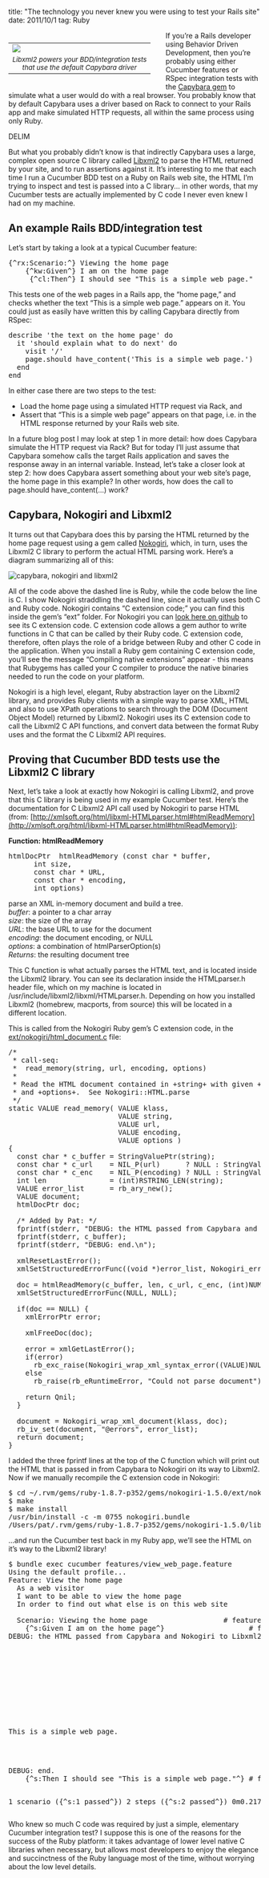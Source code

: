 title: "The technology you never knew you were using to test your Rails site"
date: 2011/10/1
tag: Ruby

<div style="float: left; padding: 7px 30px 10px 0px">
<table cellpadding="0" cellspacing="0" border="0">
  <tr><td><img src="http://patshaughnessy.net/assets/2011/10/1/libxml2.gif"></td></tr>
  <tr><td align="center"><small><i>Libxml2 powers your BDD/integration tests<br/>
that use the default Capybara driver</i></small></td></tr>
</table>
</div>

If you’re a Rails developer using Behavior Driven Development, then you’re probably using either Cucumber features or RSpec integration tests with the [Capybara gem](https://github.com/jnicklas/capybara) to simulate what a user would do with a real browser. You probably know that by default Capybara uses a driver based on Rack to connect to your Rails app and make simulated HTTP requests, all within the same process using only Ruby.

DELIM
<br/>

But what you probably didn’t know is that indirectly Capybara uses a large, complex open source C library called [Libxml2](http://xmlsoft.org) to parse the HTML returned by your site, and to run assertions against it. It’s interesting to me that each time I run a Cucumber BDD test on a Ruby on Rails web site, the HTML I’m trying to inspect and test is passed into a C library... in other words, that my Cucumber tests are actually implemented by C code I never even knew I had on my machine.

## An example Rails BDD/integration test

Let’s start by taking a look at a typical Cucumber feature:

<pre type="console">
{^rx:Scenario:^} Viewing the home page
    {^kw:Given^} I am on the home page
     {^cl:Then^} I should see "This is a simple web page."
</pre>

This tests one of the web pages in a Rails app, the “home page,” and checks whether the text “This is a simple web page.” appears on it. You could just as easily have written this by calling Capybara directly from RSpec:

<pre type="ruby">
describe 'the text on the home page' do
  it 'should explain what to do next' do
    visit '/'
    page.should have_content('This is a simple web page.')
  end
end
</pre>

In either case there are two steps to the test:
<ul>
  <li>Load the home page using a simulated HTTP request via Rack, and</li>
  <li>Assert that “This is a simple web page” appears on that page, i.e. in the HTML response returned by your Rails web site.</li>
</ul>

In a future blog post I may look at step 1 in more detail: how does Capybara simulate the HTTP request via Rack? But for today I’ll just assume that Capybara somehow calls the target Rails application and saves the response away in an internal variable. Instead, let’s take a closer look at step 2: how does Capybara assert something about your web site’s page, the home page in this example? In other words, how does the call to <span class="code">page.should have_content(...)</span> work?

## Capybara, Nokogiri and Libxml2

It turns out that Capybara does this by parsing the HTML returned by the home page request using a gem called [Nokogiri](http://nokogiri.org/), which, in turn, uses the Libxml2 C library to perform the actual HTML parsing work. Here’s a diagram summarizing all of this:

![capybara, nokogiri and libxml2](http://patshaughnessy.net/assets/2011/10/1/capybara-libxml.png)

All of the code above the dashed line is Ruby, while the code below the line is C. I show Nokogiri straddling the dashed line, since it actually uses both C and Ruby code. Nokogiri contains “C extension code;” you can find this inside the gem’s “ext” folder. For Nokogiri you can [look here on github](https://github.com/tenderlove/nokogiri/tree/master/ext/nokogiri) to see its C extension code. C extension code allows a gem author to write functions in C that can be called by their Ruby code. C extension code, therefore, often plays the role of a bridge between Ruby and other C code in the application. When you install a Ruby gem containing C extension code, you’ll see the message “Compiling native extensions” appear - this means that Rubygems has called your C compiler to produce the native binaries needed to run the code on your platform.

Nokogiri is a high level, elegant, Ruby abstraction layer on the Libxml2 library, and provides Ruby clients with a simple way to parse XML, HTML and also to use XPath operations to search through the DOM (Document Object Model) returned by Libxml2. Nokogiri uses its C extension code to call the Libxml2 C API functions, and convert data between the format Ruby uses and the format the C Libxml2 API requires.

## Proving that Cucumber BDD tests use the Libxml2 C library

Next, let’s take a look at exactly how Nokogiri is calling Libxml2, and prove that this C library is being used in my example Cucumber test. Here’s the documentation for C Libxml2 API call used by Nokogiri to parse HTML (from: [http://xmlsoft.org/html/libxml-HTMLparser.html#htmlReadMemory](http://xmlsoft.org/html/libxml-HTMLparser.html#htmlReadMemory)):

<b>Function: htmlReadMemory</b>
<pre type="console">
htmlDocPtr	htmlReadMemory (const char * buffer, 
      int size, 
      const char * URL, 
      const char * encoding, 
      int options)
</pre>
parse an XML in-memory document and build a tree.<br/>
<i>buffer</i>: a pointer to a char array<br/>
<i>size</i>: the size of the array<br/>
<i>URL</i>: the base URL to use for the document<br/>
<i>encoding</i>: the document encoding, or NULL<br/>
<i>options</i>: a combination of htmlParserOption(s)<br/>
<i>Returns</i>: the resulting document tree<br/>

This C function is what actually parses the HTML text, and is located inside the Libxml2 library. You can see its declaration inside the HTMLparser.h header file, which on my machine is located in /usr/include/libxml2/libxml/HTMLparser.h. Depending on how you installed Libxml2 (homebrew, macports, from source) this will be located in a different location.

This is called from the Nokogiri Ruby gem’s C extension code, in the [ext/nokogiri/html_document.c](https://github.com/tenderlove/nokogiri/blob/master/ext/nokogiri/html_document.c#L98) file:

<pre type="c">
/*
 * call-seq:
 *  read_memory(string, url, encoding, options)
 *
 * Read the HTML document contained in +string+ with given +url+, +encoding+,
 * and +options+.  See Nokogiri::HTML.parse
 */
static VALUE read_memory( VALUE klass,
                          VALUE string,
                          VALUE url,
                          VALUE encoding,
                          VALUE options )
{
  const char * c_buffer = StringValuePtr(string);
  const char * c_url    = NIL_P(url)      ? NULL : StringValuePtr(url);
  const char * c_enc    = NIL_P(encoding) ? NULL : StringValuePtr(encoding);
  int len               = (int)RSTRING_LEN(string);
  VALUE error_list      = rb_ary_new();
  VALUE document;
  htmlDocPtr doc;

  /* Added by Pat: */
  fprintf(stderr, "DEBUG: the HTML passed from Capybara and Nokogiri to Libxml2 is:\n");
  fprintf(stderr, c_buffer);
  fprintf(stderr, "DEBUG: end.\n");

  xmlResetLastError();
  xmlSetStructuredErrorFunc((void *)error_list, Nokogiri_error_array_pusher);

  doc = htmlReadMemory(c_buffer, len, c_url, c_enc, (int)NUM2INT(options));
  xmlSetStructuredErrorFunc(NULL, NULL);

  if(doc == NULL) {
    xmlErrorPtr error;

    xmlFreeDoc(doc);

    error = xmlGetLastError();
    if(error)
      rb_exc_raise(Nokogiri_wrap_xml_syntax_error((VALUE)NULL, error));
    else
      rb_raise(rb_eRuntimeError, "Could not parse document");

    return Qnil;
  }

  document = Nokogiri_wrap_xml_document(klass, doc);
  rb_iv_set(document, "@errors", error_list);
  return document;
}
</pre>

I added the three fprintf lines at the top of the C function which will print out the HTML that is passed in from Capybara to Nokogiri on its way to Libxml2. Now if we manually recompile the C extension code in Nokogiri:

<pre type="console">
$ cd ~/.rvm/gems/ruby-1.8.7-p352/gems/nokogiri-1.5.0/ext/nokogiri
$ make
$ make install
/usr/bin/install -c -m 0755 nokogiri.bundle
/Users/pat/.rvm/gems/ruby-1.8.7-p352/gems/nokogiri-1.5.0/lib/nokogiri
</pre>

...and run the Cucumber test back in my Ruby app, we’ll see the HTML on it’s way to the Libxml2 library!

<pre type="console">
$ bundle exec cucumber features/view_web_page.feature
Using the default profile...
Feature: View the home page
  As a web visitor
  I want to be able to view the home page
  In order to find out what else is on this web site

  Scenario: Viewing the home page                  # features/view_web_page.feature:6
    {^s:Given I am on the home page^}                    # features/step_definitions/web_steps.rb:44
DEBUG: the HTML passed from Capybara and Nokogiri to Libxml2 is:
<!DOCTYPE html>
<html>
<head>
  <title>SimpleWebApp</title>
  <link href="/assets/application.css" media="screen" rel="stylesheet" type="text/css" />
  <script src="/assets/application.js" type="text/javascript"></script>
  
</head>
<body>

This is a simple web page.


</body>
</html>
DEBUG: end.
    {^s:Then I should see "This is a simple web page."^} # features/step_definitions/web_steps.rb:105

1 scenario ({^s:1 passed^})
2 steps ({^s:2 passed^})
0m0.217s
</pre>

Who knew so much C code was required by just a simple, elementary Cucumber integration test? I suppose this is one of the reasons for the success of the Ruby platform: it takes advantage of lower level native C libraries when necessary, but allows most developers to enjoy the elegance and succinctness of the Ruby language most of the time, without worrying about the low level details.
